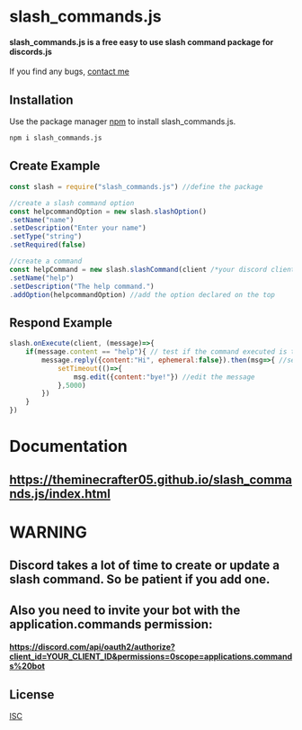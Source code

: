 # slash_commands.js

#### slash_commands.js is a free easy to use slash command package for discords.js
If you find any bugs, [contact me](https://discord.com/users/435786731514494977)

## Installation

Use the package manager [npm](https://nodejs.org/en/download/) to install slash_commands.js.

```bash
npm i slash_commands.js
```

## Create Example

```javascript
const slash = require("slash_commands.js") //define the package

//create a slash command option
const helpcommandOption = new slash.slashOption() 
.setName("name")
.setDescription("Enter your name")
.setType("string")
.setRequired(false)

//create a command
const helpCommand = new slash.slashCommand(client /*your discord client*/)
.setName("help")
.setDescription("The help command.")
.addOption(helpcommandOption) //add the option declared on the top
```
## Respond Example
```javascript
slash.onExecute(client, (message)=>{
    if(message.content == "help"){ // test if the command executed is the help command
        message.reply({content:"Hi", ephemeral:false}).then(msg=>{ //send a response (if you write true instead of false only you can see the message)
            setTimeout(()=>{
                msg.edit({content:"bye!"}) //edit the message 
            },5000)
        })
    }
})
```

# Documentation
## https://theminecrafter05.github.io/slash_commands.js/index.html
# WARNING
## Discord takes a lot of time to create or update a slash command. So be patient if you add one.
## Also you need to invite your bot with the application.commands permission:
#### https://discord.com/api/oauth2/authorize?client_id=YOUR_CLIENT_ID&permissions=0scope=applications.commands%20bot

## License
[ISC](https://choosealicense.com/licenses/isc/)
